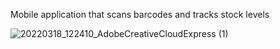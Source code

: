 Mobile application that scans barcodes and tracks stock levels


![20220318_122410_AdobeCreativeCloudExpress (1)](https://user-images.githubusercontent.com/84298284/158972227-04c1f59b-9669-41a1-8230-5cd0ac685d4d.gif)
